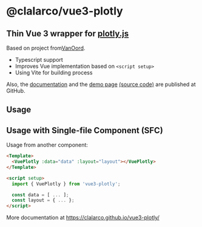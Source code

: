 # @clalarco/vue3-plotly

## Thin Vue 3 wrapper for [plotly.js](https://plot.ly/javascript/)

Based on project from[VanOord](https://github.com/VanOord/vue3-plotly).

- Typescript support
- Improves Vue implementation based on `<script setup>`
- Using Vite for building process

Also, the [documentation](https://clalarco.githb.io/vue3-plotly/docs/) and 
the [demo page](https://clalarco.github.io/vue3-plotly/demo/) [(source code)](demo) are published at GitHub.

## Usage

## Usage with Single-file Component (SFC)

Usage from another component:

```html
<Template>
  <VuePlotly :data="data" :layout="layout"></VuePlotly>
</Template>

<script setup>
  import { VuePlotly } from 'vue3-plotly';

  const data = [ ... ];
  const layout = { ... };
</script>
```

More documentation at <https://clalarco.github.io/vue3-plotly/>

